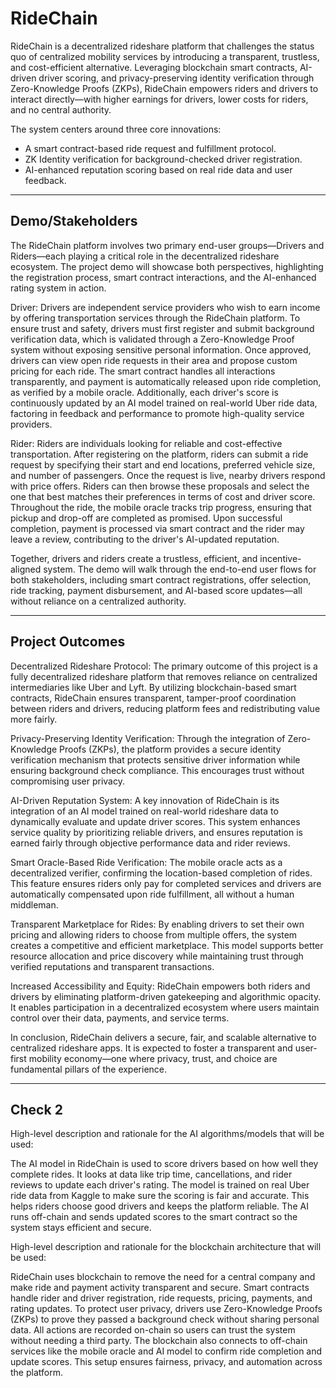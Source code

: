 # RideChain

RideChain is a decentralized rideshare platform that challenges the status quo of centralized mobility services by introducing a transparent, trustless, and cost-efficient alternative. Leveraging blockchain smart contracts, AI-driven driver scoring, and privacy-preserving identity verification through Zero-Knowledge Proofs (ZKPs), RideChain empowers riders and drivers to interact directly—with higher earnings for drivers, lower costs for riders, and no central authority.

The system centers around three core innovations:
- A smart contract-based ride request and fulfillment protocol.
- ZK Identity verification for background-checked driver registration.
- AI-enhanced reputation scoring based on real ride data and user feedback.

---

## Demo/Stakeholders

The RideChain platform involves two primary end-user groups—Drivers and Riders—each playing a critical role in the decentralized rideshare ecosystem. The project demo will showcase both perspectives, highlighting the registration process, smart contract interactions, and the AI-enhanced rating system in action.

Driver:
Drivers are independent service providers who wish to earn income by offering transportation services through the RideChain platform. To ensure trust and safety, drivers must first register and submit background verification data, which is validated through a Zero-Knowledge Proof system without exposing sensitive personal information. Once approved, drivers can view open ride requests in their area and propose custom pricing for each ride. The smart contract handles all interactions transparently, and payment is automatically released upon ride completion, as verified by a mobile oracle. Additionally, each driver's score is continuously updated by an AI model trained on real-world Uber ride data, factoring in feedback and performance to promote high-quality service providers.

Rider:
Riders are individuals looking for reliable and cost-effective transportation. After registering on the platform, riders can submit a ride request by specifying their start and end locations, preferred vehicle size, and number of passengers. Once the request is live, nearby drivers respond with price offers. Riders can then browse these proposals and select the one that best matches their preferences in terms of cost and driver score. Throughout the ride, the mobile oracle tracks trip progress, ensuring that pickup and drop-off are completed as promised. Upon successful completion, payment is processed via smart contract and the rider may leave a review, contributing to the driver's AI-updated reputation.

Together, drivers and riders create a trustless, efficient, and incentive-aligned system. The demo will walk through the end-to-end user flows for both stakeholders, including smart contract registrations, offer selection, ride tracking, payment disbursement, and AI-based score updates—all without reliance on a centralized authority.

---

## Project Outcomes

Decentralized Rideshare Protocol: The primary outcome of this project is a fully decentralized rideshare platform that removes reliance on centralized intermediaries like Uber and Lyft. By utilizing blockchain-based smart contracts, RideChain ensures transparent, tamper-proof coordination between riders and drivers, reducing platform fees and redistributing value more fairly.

Privacy-Preserving Identity Verification: Through the integration of Zero-Knowledge Proofs (ZKPs), the platform provides a secure identity verification mechanism that protects sensitive driver information while ensuring background check compliance. This encourages trust without compromising user privacy.

AI-Driven Reputation System: A key innovation of RideChain is its integration of an AI model trained on real-world rideshare data to dynamically evaluate and update driver scores. This system enhances service quality by prioritizing reliable drivers, and ensures reputation is earned fairly through objective performance data and rider reviews.

Smart Oracle-Based Ride Verification: The mobile oracle acts as a decentralized verifier, confirming the location-based completion of rides. This feature ensures riders only pay for completed services and drivers are automatically compensated upon ride fulfillment, all without a human middleman.

Transparent Marketplace for Rides: By enabling drivers to set their own pricing and allowing riders to choose from multiple offers, the system creates a competitive and efficient marketplace. This model supports better resource allocation and price discovery while maintaining trust through verified reputations and transparent transactions.

Increased Accessibility and Equity: RideChain empowers both riders and drivers by eliminating platform-driven gatekeeping and algorithmic opacity. It enables participation in a decentralized ecosystem where users maintain control over their data, payments, and service terms.

In conclusion, RideChain delivers a secure, fair, and scalable alternative to centralized rideshare apps. It is expected to foster a transparent and user-first mobility economy—one where privacy, trust, and choice are fundamental pillars of the experience.

---

## Check 2

High-level description and rationale for the AI algorithms/models that will
be used:

The AI model in RideChain is used to score drivers based on how well they complete rides. It looks at data like trip time, cancellations, and rider reviews to update each driver's rating. The model is trained on real Uber ride data from Kaggle to make sure the scoring is fair and accurate. This helps riders choose good drivers and keeps the platform reliable. The AI runs off-chain and sends updated scores to the smart contract so the system stays efficient and secure.

High-level description and rationale for the blockchain architecture that will
be used:

RideChain uses blockchain to remove the need for a central company and make ride and payment activity transparent and secure. Smart contracts handle rider and driver registration, ride requests, pricing, payments, and rating updates. To protect user privacy, drivers use Zero-Knowledge Proofs (ZKPs) to prove they passed a background check without sharing personal data. All actions are recorded on-chain so users can trust the system without needing a third party. The blockchain also connects to off-chain services like the mobile oracle and AI model to confirm ride completion and update scores. This setup ensures fairness, privacy, and automation across the platform.


